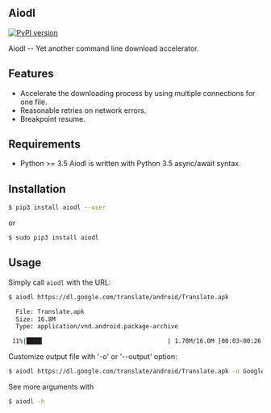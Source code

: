 ## Aiodl
[![PyPI version](https://badge.fury.io/py/aiodl.svg)](https://badge.fury.io/py/aiodl)

Aiodl -- Yet another command line download accelerator.

## Features

- Accelerate the downloading process by using multiple connections for one file.
- Reasonable retries on network errors.
- Breakpoint resume.

## Requirements

- Python >= 3.5 Aiodl is written with Python 3.5 async/await syntax.

## Installation

```bash
$ pip3 install aiodl --user
```
or
```bash
$ sudo pip3 install aiodl
```

## Usage

Simply call `aiodl` with the URL:
```bash
$ aiodl https://dl.google.com/translate/android/Translate.apk

  File: Translate.apk
  Size: 16.8M
  Type: application/vnd.android.package-archive

 11%|████▎                                  | 1.78M/16.0M [00:03<00:26, 565KB/s]
```

Customize output file with '-o' or '--output' option:
```bash
$ aiodl https://dl.google.com/translate/android/Translate.apk -o Google_Translate.apk
```

See more arguments with
```bash
$ aiodl -h
```
